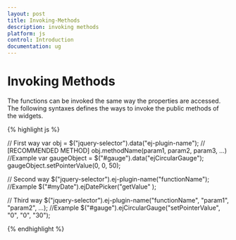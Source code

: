 ```yaml
---
layout: post
title: Invoking-Methods
description: invoking methods
platform: js
control: Introduction
documentation: ug
---
```


# Invoking Methods

The functions can be invoked the same way the properties are accessed. The following syntaxes defines the ways to invoke the public methods of the widgets.

{% highlight js %}

// First way
var obj = $("jquery-selector").data("ej-plugin-name"); // [RECOMMENDED METHOD]
obj.methodName(param1, param2, param3, ...)
//Example
var gaugeObject = $("#gauge").data("ejCircularGauge");
gaugeObject.setPointerValue(0, 0, 50);

// Second way
$("jquery-selector").ej-plugin-name("functionName");
//Example
$("#myDate").ejDatePicker("getValue" );

// Third way
$("jquery-selector").ej-plugin-name("functionName", "param1", "param2", …);
//Example
$("#gauge").ejCircularGauge("setPointerValue", "0", "0", "30");

{% endhighlight %}


